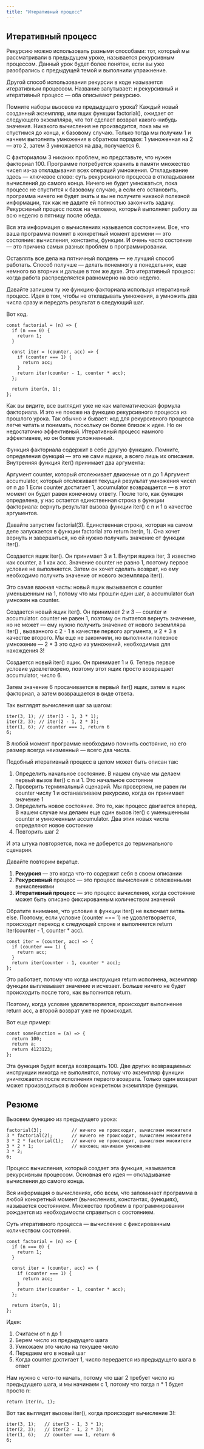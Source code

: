 ```yaml
---
title: "Итеративный процесс"
---
```


## Итеративный процесс

Рекурсию можно использовать разными способами: тот, который мы рассматривали в предыдущем уроке, называется рекурсивным процессом. Данный урок будет более понятен, если вы уже разобрались с предыдущей темой и выполнили упражнение.

Другой способ использования рекурсии в коде называется итеративным процессом. Название запутывает: и рекурсивный и итеративный процесс — оба описывают рекурсию.

Помните наборы вызовов из предыдущего урока? Каждый новый созданный экземпляр, или ящик функции factorial(), ожидает от следующего экземпляра, что тот сделает возврат какого-нибудь значения. Никакого вычисления не производится, пока мы не спустимся до конца, к базовому случаю. Только тогда мы получим 1 и начнем выполнять умножения в обратном порядке: 1 умноженная на 2 — это 2, затем 3 умножается на два, получается 6.

С факториалом 3 никаких проблем, но представьте, что нужен факториал 100. Программе потребуется хранить в памяти множество чисел из-за откладывания всех операций умножения. Откладывание здесь — ключевое слово: суть рекурсивного процесса в откладывании вычислений до самого конца. Ничего не будет умножаться, пока процесс не спустится к базовому случаю, а если его остановить, программа ничего не будет знать и вы не получите никакой полезной информации, так как не дадите ей полностью закончить задачу. Рекурсивный процесс похож на человека, который выполняет работу за всю неделю в пятницу после обеда.

Вся эта информация о вычислениях называется состоянием. Все, что ваша программа помнит в конкретный момент времени — это состояние: вычисления, константы, функции. И очень часто состояние — это причина самых разных проблем в программировании.

Оставлять все дела на пятничный полдень — не лучший способ работать. Способ получше — делать понемногу в понедельник, еще немного во вторник и дальше в том же духе. Это итеративный процесс: когда работа распределяется равномерно на всю неделю.

Давайте запишем ту же функцию факториала используя итеративный процесс. Идея в том, чтобы не откладывать умножения, а умножить два числа сразу и передать результат в следующий шаг.

Вот код.

```
const factorial = (n) => {
  if (n === 0) {
    return 1;
  }

  const iter = (counter, acc) => {
    if (counter === 1) {
      return acc;
    }
    return iter(counter - 1, counter * acc);
  };

  return iter(n, 1);
};
```

Как вы видите, все выглядит уже не как математическая формула факториала. И это не похоже на функцию рекурсивного процесса из прошлого урока. Так обычно и бывает: код для рекурсивного процесса легче читать и понимать, поскольку он более близок к идее. Но он недостаточно эффективный. Итеративный процесс намного эффективнее, но он более усложненный.

Функция факториала содержит в себе другую функцию. Помните, определения функций — это не сами ящики, а всего лишь их описания. Внутренняя функция iter() принимает два аргумента:

Аргумент counter, который отслеживает движение от n до 1
Аргумент accumulator, который отслеживает текущий результат умножения чисел от n до 1
Если counter достигает 1, accumulator возвращается — в этот момент он будет равен конечному ответу. После того, как функция определена, у нас остается единственная строка в функции факториала: вернуть результат вызова функции iter() с n и 1 в качестве аргументов.

Давайте запустим factorial(3). Единственная строка, которая на самом деле запускается в функции factorial это return iter(n, 1). Она хочет вернуть и завершиться, но ей нужно получить значение от функции iter().

Создается ящик iter(). Он принимает 3 и 1. Внутри ящика iter, 3 известно как counter, а 1 как acc. Значение counter не равно 1, поэтому первое условие не выполняется. Затем он хочет сделать возврат, но ему необходимо получить значение от нового экземпляра iter().

Это самая важная часть: новый ящик вызывается с counter уменьшенным на 1, потому что мы прошли один шаг, а accumulator был умножен на counter.

Создается новый ящик iter(). Он принимает 2 и 3 — counter и accumulator. counter не равен 1, поэтому он пытается вернуть значение, но не может — ему нужно получить значение от нового экземпляра iter() , вызванного с 2 - 1 в качестве первого аргумента, и 2 * 3 в качестве второго. Мы еще не закончили, но выполнили полезное умножение — 2 * 3 это одно из умножений, необходимых для нахождения 3!

Создается новый iter() ящик. Он принимает 1 и 6. Теперь первое условие удовлетворено, поэтому этот ящик просто возвращает accumulator, число 6.

Затем значение 6 просачивается в первый iter() ящик, затем в ящик факториал, а затем возвращается в виде ответа.

Так выглядят вычисления шаг за шагом:

```
iter(3, 1); // iter(3 - 1, 3 * 1);
iter(2, 3); // iter(2 - 1, 2 * 3);
iter(1, 6); // counter === 1, return 6
6;
```

В любой момент программе необходимо помнить состояние, но его размер всегда неизменный — всего два числа.

Подобный итеративный процесс в целом может быть описан так:

1. Определить начальное состояние. В нашем случае мы делаем первый вызов iter() с n и 1. Это начальное состояние
2. Проверить терминальный сценарий. Мы проверяем, не равен ли counter числу 1 и останавливаем рекурсию, когда он принимает значение 1
3. Определить новое состояние. Это то, как процесс двигается вперед. В нашем случае мы делаем еще один вызов iter() с уменьшенным counter и умноженным accumulator. Два этих новых числа определяют новое состояние
4. Повторить шаг 2

И эта штука повторяется, пока не доберется до терминального сценария.

Давайте повторим вкратце.

1. **Рекурсия** — это когда что-то содержит себя в своем описании
2. **Рекурсивный** процесс — это процесс вычисления с отложенными вычислениями
3. **Итеративный процесс** — это процесс вычисления, когда состояние может быть описано фиксированным количеством значений

Обратите внимание, что условие в функции iter() не включает ветвь else. Поэтому, если условие (counter === 1) не удовлетворяется, происходит переход к следующей строке и выполняется return iter(counter - 1, counter * acc).

```
const iter = (counter, acc) => {
  if (counter === 1) {
    return acc;
  }
  return iter(counter - 1, counter * acc);
};
```
Это работает, потому что когда инструкция return исполнена, экземпляр функции выплевывает значение и исчезает. Больше ничего не будет происходить после того, как выполнится return.

Поэтому, когда условие удовлетворяется, происходит выполнение return acc, а второй возврат уже не происходит.

Вот еще пример:

```
const someFunction = (a) => {
  return 100;
  return a;
  return 4123123;
};
```

Эта функция будет всегда возвращать 100. Две других возвращаемых инструкции никогда не выполнятся, потому что экземпляр функции уничтожается после исполнения первого возврата. Только один возврат может производиться в любом конкретном экземпляре функции.

## Резюме

Вызовем функцию из предыдущего урока:

```
factorial(3);           // ничего не происходит, вычисляем множители
3 * factorial(2);       // ничего не происходит, вычисляем множители
3 * 2 * factorial(1);   // ничего не происходит, вычисляем множители
3 * 2 * 1;              // наконец начинаем умножение
3 * 2;
6;
```

Процесс вычисления, который создает эта функция, называется рекурсивным процессом. Основная его идея — откладывание вычисления до самого конца.

Вся информация о вычислениях, обо всем, что запоминает программа в любой конкретный момент (вычислениях, константах, функциях), называется состоянием. Множество проблем в программировании рождается из необходимости справиться с состоянием.

Суть итеративного процесса — вычисление с фиксированным количеством состояний.

```
const factorial = (n) => {
  if (n === 0) {
    return 1;
  }

  const iter = (counter, acc) => {
    if (counter === 1) {
      return acc;
    }
    return iter(counter - 1, counter * acc);
  };

  return iter(n, 1);
};
```

Идея:

1. Считаем от n до 1
2. Берем число из предыдущего шага
3. Умножаем это число на текущее число
4. Передаем его в новый шаг
5. Когда counter достигает 1, число передается из предыдущего шага в ответ

Нам нужно с чего-то начать, потому что шаг 2 требует число из предыдущего шага, и мы начинаем с 1, потому что тогда n * 1 будет просто n:

```
return iter(n, 1);
```

Вот так выглядят вызовы iter(), когда происходит вычисление 3!:

```
iter(3, 1);   // iter(3 - 1, 3 * 1);
iter(2, 3);   // iter(2 - 1, 2 * 3);
iter(1, 6);   // counter === 1, return 6
6;
```